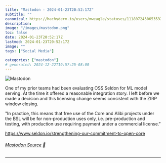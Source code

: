 ```yaml
---
title: "Mastodon - 2024-01-23T20:52:17Z"
subtitle: ""
canonical: https://hachyderm.io/users/mweagle/statuses/111807243065353211
description:
image: "/images/mastodon.png"
toc: false
date: 2024-01-23T20:52:17Z
lastmod: 2024-01-23T20:52:17Z
image: ""
tags: ["Social Media"]

categories: ["mastodon"]
# generated: 2024-12-22T19:57:25-08:00
---
```

![Mastodon](/images/mastodon.png)

<p>One of my prior teams had been evaluating OSS Seldon for ML model serving. At the time it offered a reasonable integration story. I left before we made a decision and this licensing change seems consistent with the ZIRP window closing. </p><p>&quot;In practice, this means that free use of the Core and Alibi projects under the BSL will be for non-production uses only, i.e. pre-production and testing, with production use requiring payment under a commercial license.”</p><p><a href="https://www.seldon.io/strengthening-our-commitment-to-open-core" target="_blank" rel="nofollow noopener noreferrer" translate="no"><span class="invisible">https://www.</span><span class="ellipsis">seldon.io/strengthening-our-co</span><span class="invisible">mmitment-to-open-core</span></a></p>


###### [Mastodon Source 🐘](https://hachyderm.io/@mweagle/111807243065353211)

___

